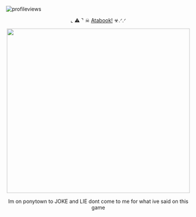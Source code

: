 ![profileviews](https://komarev.com/ghpvc/?username=shinobiyaoi&color=1e244d&label=evilfujos&style=plastic)

<p align="center">
 ⌞ ⚠ ⌝  ☠︎︎  <a href="https://residentvillage.atabook.org">Atabook!</a> ☣︎.ᐟ.ᐟ 
</p>

<p align="center"> <img width="500" height="450" src="https://i.pinimg.com/736x/d0/d5/c7/d0d5c726b9903075c1a4aaf8fc07738d.jpg" />

 <p align="center"> Im on ponytown to JOKE and LIE dont come to me for what ive said on this game

 
